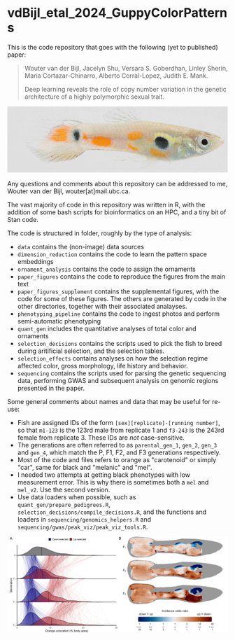 # vdBijl_etal_2024_GuppyColorPatterns

This is the code repository that goes with the following (yet to published) paper:

> Wouter van der Bijl, Jacelyn Shu, Versara S. Goberdhan, Linley Sherin, Maria Cortazar-Chinarro, Alberto Corral-Lopez, Judith E. Mank.
> 
> Deep learning reveals the role of copy number variation in the genetic architecture of a highly polymorphic sexual trait.

![animation](color_patterns.gif)

Any questions and comments about this repository can be addressed to me, Wouter van der Bijl, wouter[at]mail.ubc.ca.

The vast majority of code in this repository was written in R, with the addition of some bash scripts for bioinformatics on an HPC, and a tiny bit of Stan code.

The code is structured in folder, roughly by the type of analysis:
- `data` contains the (non-image) data sources
- `dimension_reduction` contains the code to learn the pattern space embeddings
- `ornament_analysis` contains the code to assign the ornaments
- `paper_figures` contains the code to reproduce the figures from the main text
- `paper_figures_supplement` contains the supplemental figures, with the code for some of these figures. The others are generated by code in the other directories, together with their associated analayses.
- `phenotyping_pipeline` contains the code to ingest photos and perform semi-automatic phenotyping
- `quant_gen` includes the quantitative analyses of total color and ornaments
- `selection_decisions` contains the scripts used to pick the fish to breed during aritificial selection, and the selection tables.
- `selection_effects` contains analyses on how the selection regime affected color, gross morphology, life history and behavior.
- `sequencing` contains the scripts used for parsing the genetic sequencing data, performing GWAS and subsequent analysis on genomic regions presented in the paper.

Some general comments about names and data that may be useful for re-use:
- Fish are assigned IDs of the form `[sex][replicate]-[running number]`, so that `m1-123` is the 123rd male from replicate 1 and `f3-243` is the 243rd female from replicate 3. These IDs are *not* case-sensitive.
- The generations are often referred to as `parental_gen_1`, `gen_2`, `gen_3` and `gen_4`, which match the P, F1, F2, and F3 generations respectively.
- Most of the code and files refers to orange as "carotenoid" or simply "car", same for black and "melanic" and "mel".
- I needed two attempts at getting black phenotypes with low measurement error. This is why there is sometimes both a `mel` and `mel_v2`. Use the second version.
- Use data loaders when possible, such as `quant_gen/prepare_pedigrees.R`, `selection_decisions/compile_decisions.R`, and the functions and loaders in `sequencing/genomics_helpers.R` and `sequencing/gwas/peak_viz/peak_viz_tools.R`.
 
![Fig1](paper_figures/Fig2.png)
